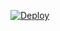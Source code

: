 
[![Deploy](https://github.com/guille/guille.github.io/actions/workflows/deploy.yml/badge.svg?branch=master)](https://github.com/guille/guille.github.io/actions/workflows/deploy.yml)
